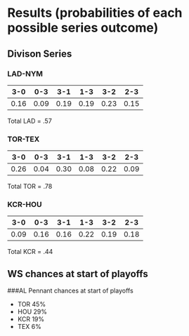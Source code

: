 # Results (probabilities of each possible series outcome)

## Divison Series

### LAD-NYM
| 3-0   |  0-3   |  3-1    |  1-3   |    3-2  |    2-3 |
|-------|--------|---------|--------|---------|--------|
|0.16   | 0.09   | 0.19    | 0.19   | 0.23    |  0.15  |

Total LAD = .57

### TOR-TEX
| 3-0   |  0-3   |  3-1    |  1-3   |    3-2  |    2-3 |
|-------|--------|---------|--------|---------|--------|
|0.26   | 0.04   | 0.30    | 0.08   | 0.22    |  0.09  |

Total TOR = .78

### KCR-HOU
| 3-0   |  0-3   |  3-1    |  1-3   |    3-2  |    2-3 |
|-------|--------|---------|--------|---------|--------|
|0.09   | 0.16   | 0.16    | 0.22   | 0.19    |  0.18  |

Total KCR = .44

## WS chances at start of playoffs
###AL Pennant chances at start of playoffs
* TOR 45%
* HOU 29%
* KCR 19%
* TEX 6%
